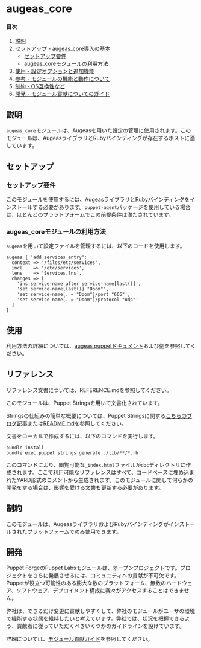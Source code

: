 
# augeas_core

#### 目次

1. [説明](#description)
2. [セットアップ - augeas_core導入の基本](#setup)
    * [セットアップ要件](#setup-requirements)
    * [augeas_coreモジュールの利用方法](#beginning-with-augeas_core)
3. [使用 - 設定オプションと追加機能](#usage)
4. [参考 - モジュールの機能と動作について](#reference)
5. [制約 - OS互換性など](#limitations)
6. [開発 - モジュール貢献についてのガイド](#development)

## 説明

`augeas_core`モジュールは、Augeasを用いた設定の管理に使用されます。このモジュールは、AugeasライブラリとRubyバインディングが存在するホストに適しています。

## セットアップ

### セットアップ要件

このモジュールを使用するには、AugeasライブラリとRubyバインディングをインストールする必要があります。`puppet-agent`パッケージを使用している場合は、ほとんどのプラットフォームでこの前提条件は満たされています。

### augeas_coreモジュールの利用方法

`augeas`を用いて設定ファイルを管理するには、以下のコードを使用します。

```
augeas { 'add_services_entry':
  context => '/files/etc/services',
  incl    => '/etc/services',
  lens    => 'Services.lns',
  changes => [
    'ins service-name after service-name[last()]',
    'set service-name[last()] "Doom"',
    'set service-name[. = "Doom"]/port "666"',
    'set service-name[. = "Doom"]/protocol "udp"'
  ]
}
```

## 使用

利用方法の詳細については、[augeas puppetドキュメント](https://puppet.com/docs/puppet/latest/types/augeas.html)および[例](https://puppet.com/docs/puppet/latest/resources_augeas.html)を参照してください。

## リファレンス

リファレンス文書については、REFERENCE.mdを参照してください。

このモジュールは、Puppet Stringsを用いて文書化されています。

Stringsの仕組みの簡単な概要については、Puppet Stringsに関する[こちらのブログ記事](https://puppet.com/blog/using-puppet-strings-generate-great-documentation-puppet-modules)または[README.md](https://github.com/puppetlabs/puppet-strings/blob/master/README.md)を参照してください。

文書をローカルで作成するには、以下のコマンドを実行します。
```
bundle install
bundle exec puppet strings generate ./lib/**/*.rb
```
このコマンドにより、閲覧可能な`_index.html`ファイルが`doc`ディレクトリに作成されます。ここで利用可能なリファレンスはすべて、コードベースに埋め込まれたYARD形式のコメントから生成されます。このモジュールに関して何らかの開発をする場合は、影響を受ける文書も更新する必要があります。

## 制約

このモジュールは、AugeasライブラリおよびRubyバインディングがインストールされたプラットフォームでのみ使用できます。

## 開発

Puppet ForgeのPuppet Labsモジュールは、オープンプロジェクトです。プロジェクトをさらに発展させるには、コミュニティへの貢献が不可欠です。Puppetが役立つ可能性のある膨大な数のプラットフォーム、無数のハードウェア、ソフトウェア、デプロイメント構成に我々がアクセスすることはできません。

弊社は、できるだけ変更に貢献しやすくして、弊社のモジュールがユーザの環境で機能する状態を維持したいと考えています。弊社では、状況を把握できるよう、貢献者に従っていただくべきいくつかのガイドラインを設けています。

詳細については、[モジュール貢献ガイド](https://docs.puppetlabs.com/forge/contributing.html)を参照してください。
